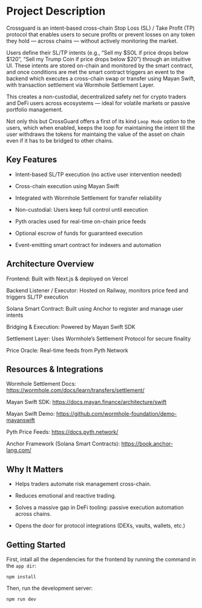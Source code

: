 # Project Description

Crossguard is an intent-based cross-chain Stop Loss (SL) / Take Profit (TP) protocol that enables users to secure profits or prevent losses on any token they hold — across chains — without actively monitoring the market.

Users define their SL/TP intents (e.g., “Sell my $SOL if price drops below $120”, “Sell my Trump Coin if price drops below $20”) through an intuitive UI. These intents are stored on-chain and monitored by the smart contract, and once conditions are met the smart contract triggers an event to the backend which executes a cross-chain swap or transfer using Mayan Swift, with transaction settlement via Wormhole Settlement Layer.

This creates a non-custodial, decentralized safety net for crypto traders and DeFi users across ecosystems — ideal for volatile markets or passive portfolio management.

Not only this but CrossGuard offers a first of its kind `Loop Mode` option to the users, which when enabled, keeps the loop for maintaining the intent till the user withdraws the tokens for maintaing the value of the asset on chain even if it has to be bridged to other chains.

## Key Features

* Intent-based SL/TP execution (no active user intervention needed)

* Cross-chain execution using Mayan Swift

* Integrated with Wormhole Settlement for transfer reliability

* Non-custodial: Users keep full control until execution

* Pyth oracles used for real-time on-chain price feeds

* Optional escrow of funds for guaranteed execution

* Event-emitting smart contract for indexers and automation

## Architecture Overview

Frontend: Built with Next.js & deployed on Vercel

Backend Listener / Executor: Hosted on Railway, monitors price feed and triggers SL/TP execution

Solana Smart Contract: Built using Anchor to register and manage user intents

Bridging & Execution: Powered by Mayan Swift SDK

Settlement Layer: Uses Wormhole’s Settlement Protocol for secure finality

Price Oracle: Real-time feeds from Pyth Network

## Resources & Integrations

Wormhole Settlement Docs: https://wormhole.com/docs/learn/transfers/settlement/

Mayan Swift SDK: https://docs.mayan.finance/architecture/swift

Mayan Swift Demo: https://github.com/wormhole-foundation/demo-mayanswift

Pyth Price Feeds: https://docs.pyth.network/

Anchor Framework (Solana Smart Contracts): https://book.anchor-lang.com/

## Why It Matters

* Helps traders automate risk management cross-chain.

* Reduces emotional and reactive trading.

* Solves a massive gap in DeFi tooling: passive execution automation across chains.

* Opens the door for protocol integrations (DEXs, vaults, wallets, etc.)

## Getting Started

First, intall all the dependencies for the frontend by running the command in the `app dir`:

```
npm install
```
Then, run the development server:

```bash
npm run dev
```